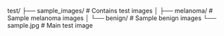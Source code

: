 test/
├── sample_images/    # Contains test images
│   ├── melanoma/    # Sample melanoma images
│   └── benign/      # Sample benign images
└── sample.jpg       # Main test image